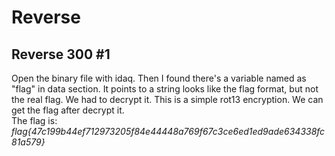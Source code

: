 # Reverse

## Reverse 300 \#1
Open the binary file with idaq. Then I found there's a variable named as "flag" in data section. It points to a string looks like the flag format, but not the real flag. We had to decrypt it. This is a simple rot13 encryption. We can get the flag after decrypt it.  
The flag is: _flag{47c199b44ef712973205f84e44448a769f67c3ce6ed1ed9ade634338fc81a579}_

